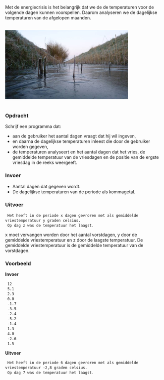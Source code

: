 Met de energiecrisis is het belangrijk dat we de de temperaturen voor de volgende dagen kunnen voorspellen. Daarom analyseren we de dagelijkse temperaturen van de afgelopen maanden.

<br>  
<div class="dodona-centered-group"><img src="media/Vorst-bevroren-sloot.jpeg" width="396" height="222"></div>
<br>

### Opdracht

Schrijf een programma dat:

- aan de gebruiker het aantal dagen vraagt dat hij wil ingeven,
- en daarna de dagelijkse temperaturen inleest die door de gebruiker worden gegeven,
- de temperaturen analyseert en het aantal dagen dat het vries, de gemiddelde temperatuur van de vriesdagen en de positie van de ergste vriesdag in de reeks weergeeft.

### Invoer

- Aantal dagen dat gegeven wordt.
- De dagelijkse temperaturen van de periode als kommagetal.

### Uitvoer

     Het heeft in de periode x dagen gevroren met als gemiddelde vriestemperatuur y graden celsius. 
     Op dag z was de temperatuur het laagst. 
     
x moet vervangen worden door het aantal vorstdagen, y door de gemiddelde vriestemperatuur en z door de laagste temperatuur. 
De gemiddelde vriestemperatuur is de gemiddelde temperatuur van de vorstdagen.     

### Voorbeeld

**Invoer**

     12
     5.1
     2.3
     0.0
     -1.7
     -3.5
     -2.4
     -5.2
     -1.4
     1.3
     4.0
     -2.6
     1.5

**Uitvoer**

     Het heeft in de periode 6 dagen gevroren met als gemiddelde vriestemperatuur -2,8 graden celsius.  
     Op dag 7 was de temperatuur het laagst.
